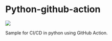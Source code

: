 # Python-github-action

[![](https://img.icons8.com/color/96/000000/python.png)](https://www.python.org/)

Sample for CI/CD in python using GitHub Action.

